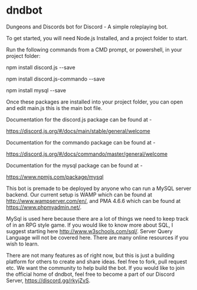 # dndbot
Dungeons and Discords bot for Discord - A simple roleplaying bot.

To get started, you will need Node.js Installed, and a project folder to start.

Run the following commands from a CMD prompt, or powershell, in your project folder:


npm install discord.js --save

npm install discord.js-commando --save

npm install mysql --save


Once these packages are installed into your project folder, you can open and edit main.js
this is the main bot file.


Documentation for the discord.js package can be found at -

https://discord.js.org/#/docs/main/stable/general/welcome

Documentation for the commando package can be found at -

https://discord.js.org/#/docs/commando/master/general/welcome

Documentation for the mysql package can be found at - 

https://www.npmjs.com/package/mysql


This bot is premade to be deployed by anyone who can run a MySQL server backend.
Our current setup is WAMP which can be found at http://www.wampserver.com/en/, and
PMA 4.6.6 which can be found at https://www.phpmyadmin.net/.


MySql is used here because there are a lot of things we need to keep track of in an RPG style game.
If you would like to know more about SQL, I suggest starting here http://www.w3schools.com/sql/.
Server Query Language will not be covered here. There are many online resources if you wish to learn.


There are not many features as of right now, but this is just a building platform for others to create and share ideas.
feel free to fork, pull request etc. We want the community to help build the bot. If you would like to join the official home of dndbot, feel free to become a part of our Discord Server, https://discord.gg/rkyjZvS.
